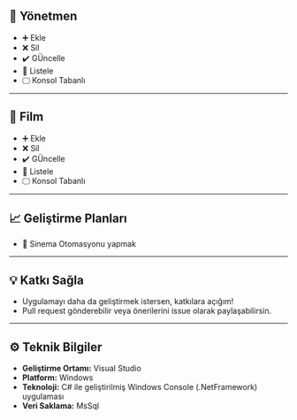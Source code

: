 ## 🚀 Yönetmen

- ➕ Ekle
- ❌ Sil 
- ✔️ GÜncelle 
- 📝 Listele 
- 🖵 Konsol Tabanlı

---
## 🚀 Film

- ➕ Ekle
- ❌ Sil 
- ✔️ GÜncelle 
- 📝 Listele 
- 🖵 Konsol Tabanlı

---
## 📈 Geliştirme Planları

- 🔔 Sinema Otomasyonu yapmak

---
## 💡 Katkı Sağla
- Uygulamayı daha da geliştirmek istersen, katkılara açığım!
- Pull request gönderebilir veya önerilerini issue olarak paylaşabilirsin.

---
## ⚙️ Teknik Bilgiler

- **Geliştirme Ortamı:** Visual Studio  
- **Platform:** Windows  
- **Teknoloji:** C# ile geliştirilmiş Windows Console (.NetFramework) uygulaması  
- **Veri Saklama:** MsSql
